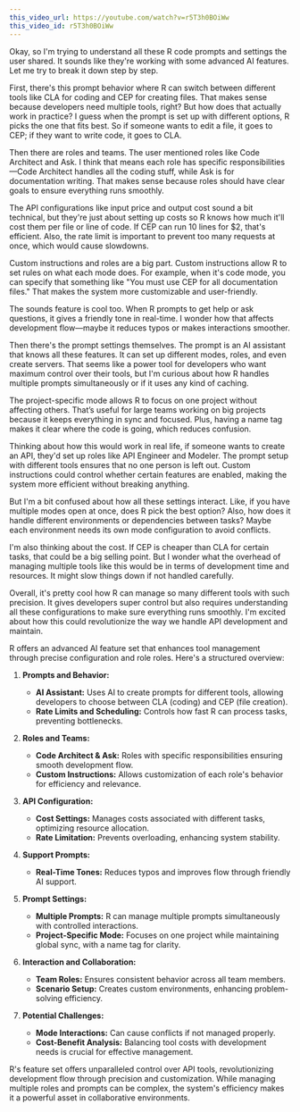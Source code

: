 ```yaml
---
this_video_url: https://youtube.com/watch?v=r5T3h0BOiWw
this_video_id: r5T3h0BOiWw
---
```

<think>
Okay, so I'm trying to understand all these R code prompts and settings the user shared. It sounds like they're working with some advanced AI features. Let me try to break it down step by step.

First, there's this prompt behavior where R can switch between different tools like CLA for coding and CEP for creating files. That makes sense because developers need multiple tools, right? But how does that actually work in practice? I guess when the prompt is set up with different options, R picks the one that fits best. So if someone wants to edit a file, it goes to CEP; if they want to write code, it goes to CLA.

Then there are roles and teams. The user mentioned roles like Code Architect and Ask. I think that means each role has specific responsibilities—Code Architect handles all the coding stuff, while Ask is for documentation writing. That makes sense because roles should have clear goals to ensure everything runs smoothly.

The API configurations like input price and output cost sound a bit technical, but they're just about setting up costs so R knows how much it'll cost them per file or line of code. If CEP can run 10 lines for $2, that's efficient. Also, the rate limit is important to prevent too many requests at once, which would cause slowdowns.

Custom instructions and roles are a big part. Custom instructions allow R to set rules on what each mode does. For example, when it's code mode, you can specify that something like "You must use CEP for all documentation files." That makes the system more customizable and user-friendly.

The sounds feature is cool too. When R prompts to get help or ask questions, it gives a friendly tone in real-time. I wonder how that affects development flow—maybe it reduces typos or makes interactions smoother.

Then there's the prompt settings themselves. The prompt is an AI assistant that knows all these features. It can set up different modes, roles, and even create servers. That seems like a power tool for developers who want maximum control over their tools, but I'm curious about how R handles multiple prompts simultaneously or if it uses any kind of caching.

The project-specific mode allows R to focus on one project without affecting others. That’s useful for large teams working on big projects because it keeps everything in sync and focused. Plus, having a name tag makes it clear where the code is going, which reduces confusion.

Thinking about how this would work in real life, if someone wants to create an API, they'd set up roles like API Engineer and Modeler. The prompt setup with different tools ensures that no one person is left out. Custom instructions could control whether certain features are enabled, making the system more efficient without breaking anything.

But I'm a bit confused about how all these settings interact. Like, if you have multiple modes open at once, does R pick the best option? Also, how does it handle different environments or dependencies between tasks? Maybe each environment needs its own mode configuration to avoid conflicts.

I'm also thinking about the cost. If CEP is cheaper than CLA for certain tasks, that could be a big selling point. But I wonder what the overhead of managing multiple tools like this would be in terms of development time and resources. It might slow things down if not handled carefully.

Overall, it's pretty cool how R can manage so many different tools with such precision. It gives developers super control but also requires understanding all these configurations to make sure everything runs smoothly. I'm excited about how this could revolutionize the way we handle API development and maintain.
</think>

R offers an advanced AI feature set that enhances tool management through precise configuration and role roles. Here's a structured overview:

1. **Prompts and Behavior:**
   - **AI Assistant:** Uses AI to create prompts for different tools, allowing developers to choose between CLA (coding) and CEP (file creation).
   - **Rate Limits and Scheduling:** Controls how fast R can process tasks, preventing bottlenecks.

2. **Roles and Teams:**
   - **Code Architect & Ask:** Roles with specific responsibilities ensuring smooth development flow.
   - **Custom Instructions:** Allows customization of each role's behavior for efficiency and relevance.

3. **API Configuration:**
   - **Cost Settings:** Manages costs associated with different tasks, optimizing resource allocation.
   - **Rate Limitation:** Prevents overloading, enhancing system stability.

4. **Support Prompts:**
   - **Real-Time Tones:** Reduces typos and improves flow through friendly AI support.

5. **Prompt Settings:**
   - **Multiple Prompts:** R can manage multiple prompts simultaneously with controlled interactions.
   - **Project-Specific Mode:** Focuses on one project while maintaining global sync, with a name tag for clarity.

6. **Interaction and Collaboration:**
   - **Team Roles:** Ensures consistent behavior across all team members.
   - **Scenario Setup:** Creates custom environments, enhancing problem-solving efficiency.

7. **Potential Challenges:**
   - **Mode Interactions:** Can cause conflicts if not managed properly.
   - **Cost-Benefit Analysis:** Balancing tool costs with development needs is crucial for effective management.

R's feature set offers unparalleled control over API tools, revolutionizing development flow through precision and customization. While managing multiple roles and prompts can be complex, the system's efficiency makes it a powerful asset in collaborative environments.
